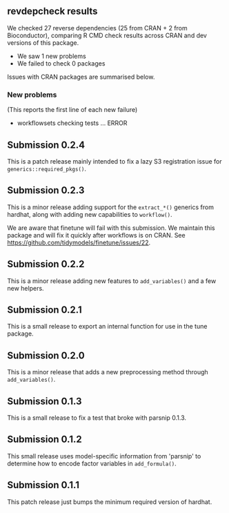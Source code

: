 ## revdepcheck results

We checked 27 reverse dependencies (25 from CRAN + 2 from Bioconductor), comparing R CMD check results across CRAN and dev versions of this package.

 * We saw 1 new problems
 * We failed to check 0 packages

Issues with CRAN packages are summarised below.

### New problems
(This reports the first line of each new failure)

* workflowsets
  checking tests ... ERROR
 
## Submission 0.2.4

This is a patch release mainly intended to fix a lazy S3 registration issue for `generics::required_pkgs()`.
 
## Submission 0.2.3

This is a minor release adding support for the `extract_*()` generics from hardhat, along with adding new capabilities to `workflow()`.

We are aware that finetune will fail with this submission. We maintain this package and will fix it quickly after workflows is on CRAN. See https://github.com/tidymodels/finetune/issues/22.
 
## Submission 0.2.2

This is a minor release adding new features to `add_variables()` and a few
new helpers.

## Submission 0.2.1

This is a small release to export an internal function for use in the tune
package.

## Submission 0.2.0

This is a minor release that adds a new preprocessing method through `add_variables()`.

## Submission 0.1.3

This is a small release to fix a test that broke with parsnip 0.1.3.

## Submission 0.1.2

This small release uses model-specific information from 'parsnip' to determine
how to encode factor variables in `add_formula()`.

## Submission 0.1.1

This patch release just bumps the minimum required version of hardhat.
